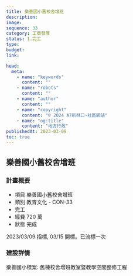 ```yaml
---
title: 樂善國小舊校舍增班
description:
image:
sequence: 33
category: 工商發展
status: 1.完工
type:
budget:
link:

head:
  meta:
    - name: "keywords"
      content: ""
    - name: "robots"
      content: ""
    - name: "author"
      content: ""
    - name: "copyright"
      content: "© 2024 A7新林口-社區網站"
    - name: "og:title"
      content: "地方行政"
publishedAt: 2023-03-09
toc: true
---
```


## 樂善國小舊校舍增班

### 計畫概要

- 項目 樂善國小舊校舍增班
- 類別 教育文化 - CON-33
- 完工
- 經費 720 萬
- 狀態 完成

2023/03/09 招標, 03/15 開標。已流標一次

### 建設詳情

樂善國小標案: 舊棟校舍增班教室暨教學空間整修工程
